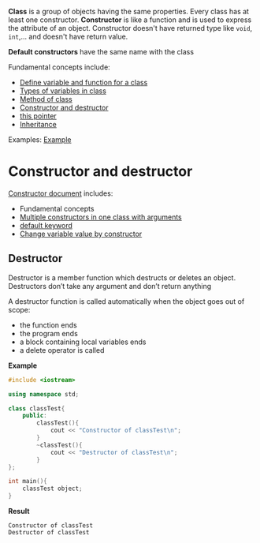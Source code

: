 **Class** is a group of objects having the same properties. Every class has at least one constructor. **Constructor** is like a function and is used to express the attribute of an object. Constructor doesn't have returned type like ``void``, ``int``,... and doesn't have return value.

**Default constructors** have the same name with the class

Fundamental concepts include:
* [Define variable and function for a class](Fundamental%20concepts.md#define-variable-and-function-for-a-class)
* [Types of variables in class](Fundamental%20concepts.md#types-of-variables-in-class)
* [Method of class](Method%20of%20class.md)
* [Constructor and destructor](#constructor-and-destructor)
* [this pointer](this%20pointer.md)
* [Inheritance](https://github.com/TranPhucVinh/Cplusplus/blob/master/Introduction/OOP/Inheritance.md)

Examples: [Example](Example)

# Constructor and destructor

[Constructor document](Constructor.md) includes:
* Fundamental concepts
* [Multiple constructors in one class with arguments](Constructor.md#multiple-constructors-in-one-class-with-arguments)
* [default keyword](Constructor.md#change-variable-value-by-constructor)
* [Change variable value by constructor](Constructor.md#change-variable-value-by-constructor)

## Destructor

Destructor is a member function which destructs or deletes an object. Destructors don’t take any argument and don’t return anything

A destructor function is called automatically when the object goes out of scope:
* the function ends
* the program ends
* a block containing local variables ends
* a delete operator is called 

**Example**

```cpp
#include <iostream>

using namespace std;

class classTest{
	public:
        classTest(){
			cout << "Constructor of classTest\n";
		}
        ~classTest(){
			cout << "Destructor of classTest\n";
		}
};

int main(){
	classTest object;
}
```
**Result**
```
Constructor of classTest
Destructor of classTest
```
